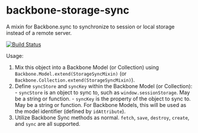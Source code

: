 # backbone-storage-sync

A mixin for Backbone.sync to synchronize to session or local storage instead of a remote server.

[![Build Status](https://travis-ci.org/Cormant-Incorporated/backbone-storage-sync.svg?branch=master)](https://travis-ci.org/Cormant-Incorporated/backbone-storage-sync)

Usage: 

  1. Mix this object into a Backbone Model (or Collection) using `Backbone.Model.extend(StorageSyncMixin)` (or `Backbone.Collection.extend(StorageSyncMixin)`). 
  2. Define `syncStore` and `syncKey` within the Backbone Model (or Collection):
    - `syncStore` is an object to sync to, such as `window.sessionStorage`. May be a string or function. 
    - `syncKey` is the property of the object to sync to. May be a string or function. 
      For Backbone Models, this will be used as the model identifier (defined by `idAttribute`).
  3. Utilize Backbone Sync methods as normal. `fetch`, `save`, `destroy`, `create`, and `sync` are all supported. 
